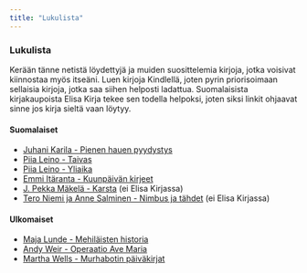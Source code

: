 ```yaml
---
title: "Lukulista"
---
```


### Lukulista
Kerään tänne netistä löydettyjä ja muiden suosittelemia kirjoja, jotka voisivat kiinnostaa myös itseäni. Luen kirjoja Kindlellä, joten pyrin priorisoimaan sellaisia kirjoja, jotka saa siihen helposti ladattua. Suomalaisista kirjakaupoista Elisa Kirja tekee sen todella helpoksi, joten siksi linkit ohjaavat sinne jos kirja sieltä vaan löytyy.

#### Suomalaiset
- [Juhani Karila - Pienen hauen pyydystys](https://kirja.elisa.fi/ekirja/pienen-hauen-pyydystys)
- [Piia Leino - Taivas](https://kirja.elisa.fi/ekirja/taivas)
- [Piia Leino - Yliaika](https://kirja.elisa.fi/ekirja/yliaika)
- [Emmi Itäranta - Kuunpäivän kirjeet](https://kirja.elisa.fi/ekirja/kuunpaivan-kirjeet)
- [J. Pekka Mäkelä - Karsta](https://www.risingshadow.fi/library/book/5737-karsta) (ei Elisa Kirjassa)
- [Tero Niemi ja Anne Salminen - Nimbus ja tähdet](https://www.kirjavinkit.fi/arvostelut/nimbus-ja-tahdet/) (ei Elisa Kirjassa)

#### Ulkomaiset
- [Maja Lunde - Mehiläisten historia ](https://kirja.elisa.fi/ekirja/mehilaisten-historia)
- [Andy Weir - Operaatio Ave Maria](https://kirja.elisa.fi/ekirja/operaatio-ave-maria)
- [Martha Wells - Murhabotin päiväkirjat](https://kirja.elisa.fi/ekirja/halytystila)

